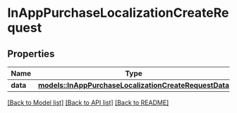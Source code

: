 # InAppPurchaseLocalizationCreateRequest

## Properties

Name | Type | Description | Notes
------------ | ------------- | ------------- | -------------
**data** | [**models::InAppPurchaseLocalizationCreateRequestData**](InAppPurchaseLocalizationCreateRequest_data.md) |  | 

[[Back to Model list]](../README.md#documentation-for-models) [[Back to API list]](../README.md#documentation-for-api-endpoints) [[Back to README]](../README.md)


